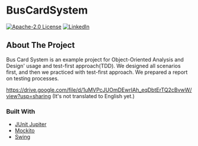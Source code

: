 # BusCardSystem

[![Apache-2.0 License][license-shield]][license-url]
[![LinkedIn][linkedin-shield]][linkedin-url]

<!-- ABOUT THE PROJECT -->
## About The Project

Bus Card System is an example project for Object-Oriented Analysis and Design' usage and test-first approach(TDD). We designed all scenarios first, and then we practiced with test-first approach.
We prepared a report on testing processes.

https://drive.google.com/file/d/1uMVPcJUOmDEwrIAh_eqDbtErTQ2cBvwW/view?usp=sharing (It's not translated to English yet.)

### Built With

* [JUnit Jupiter](https://junit.org/junit5/docs/5.0.1/api/org/junit/jupiter/api/package-summary.html)
* [Mockito](https://site.mockito.org)
* [Swing](https://docs.oracle.com/javase/7/docs/api/javax/swing/package-summary.html)

[linkedin-shield]: https://img.shields.io/static/v1?label=LINKEDIN&message=BKB&color=<COLOR>
[linkedin-url]: https://www.linkedin.com/in/bar%C4%B1%C5%9F-kaan-bayram-121850101
[license-shield]: https://img.shields.io/static/v1?label=LICENCE&message=Apache-2.0&color=<COLOR>
[license-url]: https://github.com/bariskbayram/BusCardSystem/blob/master/LICENSE

